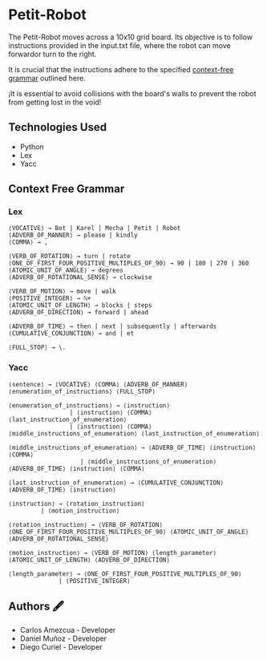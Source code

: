 # Petit-Robot
The Petit-Robot moves across a 10x10 grid board. Its objective is to follow instructions provided in the input.txt file, where the robot can move forwardor turn to the right. 

It is crucial that the instructions adhere to the specified [context-free grammar](#context-free-grammar) outlined here.

¡It is essential to avoid collisions with the board's walls to prevent the robot from getting lost in the void!

## Technologies Used
- Python
- Lex
- Yacc

## Context Free Grammar
### Lex
```
⟨VOCATIVE⟩ → Bot | Karel | Mecha | Petit | Robot
⟨ADVERB_OF_MANNER⟩ → please | kindly
⟨COMMA⟩ → ,

⟨VERB_OF_ROTATION⟩ → turn | rotate
⟨ONE_OF_FIRST_FOUR_POSITIVE_MULTIPLES_OF_90⟩ → 90 | 180 | 270 | 360
⟨ATOMIC_UNIT_OF_ANGLE⟩ → degrees
⟨ADVERB_OF_ROTATIONAL_SENSE⟩ → clockwise

⟨VERB_OF_MOTION⟩ → move | walk
⟨POSITIVE_INTEGER⟩ → ℕ+
⟨ATOMIC_UNIT_OF_LENGTH⟩ → blocks | steps
⟨ADVERB_OF_DIRECTION⟩ → forward | ahead

⟨ADVERB_OF_TIME⟩ → then | next | subsequently | afterwards
⟨CUMULATIVE_CONJUNCTION⟩ → and | et

⟨FULL_STOP⟩ → \.
```

### Yacc
```
⟨sentence⟩ → ⟨VOCATIVE⟩ ⟨COMMA⟩ ⟨ADVERB_OF_MANNER⟩ ⟨enumeration_of_instructions⟩ ⟨FULL_STOP⟩

⟨enumeration_of_instructions⟩ → ⟨instruction⟩
			     | ⟨instruction⟩ ⟨COMMA⟩ ⟨last_instruction_of_enumeration⟩
			     | ⟨instruction⟩ ⟨COMMA⟩ ⟨middle_instructions_of_enumeration⟩ ⟨last_instruction_of_enumeration⟩

⟨middle_instructions_of_enumeration⟩ → ⟨ADVERB_OF_TIME⟩ ⟨instruction⟩ ⟨COMMA⟩
			   	    | ⟨middle_instructions_of_enumeration⟩ ⟨ADVERB_OF_TIME⟩ ⟨instruction⟩ ⟨COMMA⟩

⟨last_instruction_of_enumeration⟩ → ⟨CUMULATIVE_CONJUNCTION⟩ ⟨ADVERB_OF_TIME⟩ ⟨instruction⟩

⟨instruction⟩ → ⟨rotation_instruction⟩
	     | ⟨motion_instruction⟩

⟨rotation_instruction⟩ → ⟨VERB_OF_ROTATION⟩ ⟨ONE_OF_FIRST_FOUR_POSITIVE_MULTIPLES_OF_90⟩ ⟨ATOMIC_UNIT_OF_ANGLE⟩ ⟨ADVERB_OF_ROTATIONAL_SENSE⟩

⟨motion_instruction⟩ → ⟨VERB_OF_MOTION⟩ ⟨length_parameter⟩ ⟨ATOMIC_UNIT_OF_LENGTH⟩ ⟨ADVERB_OF_DIRECTION⟩

⟨length_parameter⟩ → ⟨ONE_OF_FIRST_FOUR_POSITIVE_MULTIPLES_OF_90⟩
	          | ⟨POSITIVE_INTEGER⟩
```

## Authors 🖋
- Carlos Amezcua - Developer
- Daniel Muñoz - Developer
- Diego Curiel - Developer
